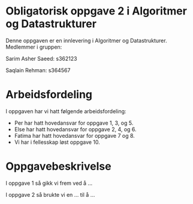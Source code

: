 # Obligatorisk oppgave 2 i Algoritmer og Datastrukturer

Denne oppgaven er en innlevering i Algoritmer og Datastrukturer. Medlemmer i gruppen:

Sarim Asher Saeed: s362123

Saqlain Rehman: s364567

# Arbeidsfordeling

I oppgaven har vi hatt følgende arbeidsfordeling:
* Per har hatt hovedansvar for oppgave 1, 3, og 5. 
* Else har hatt hovedansvar for oppgave 2, 4, og 6. 
* Fatima har hatt hovedansvar for oppgave 7 og 8. 
* Vi har i fellesskap løst oppgave 10. 

# Oppgavebeskrivelse

I oppgave 1 så gikk vi frem ved å ...

I oppgave 2 så brukte vi en ... til å ...
